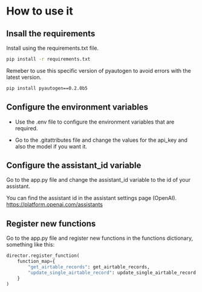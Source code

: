 # How to use it 

## Insall the requirements

Install using the requirements.txt file.

```bash
pip install -r requirements.txt
```

Remeber to use this specific version of pyautogen to avoid errors with the latest version.

```bash
pip install pyautogen==0.2.0b5
```

## Configure the environment variables

* Use the .env file to configure the environment variables that are required.

* Go to the .gitattributes file and change the values for the api_key and also the model if you want it.


## Configure the assistant_id variable

Go to the app.py file and change the assistant_id variable to the id of your assistant.

You can find the assistant id in the assistant settings page (OpenAI). https://platform.openai.com/assistants

## Register new functions

Go to the app.py file and register new functions in the functions dictionary, something like this:

```python
director.register_function(
    function_map={
        "get_airtable_records": get_airtable_records,
        "update_single_airtable_record": update_single_airtable_record
    }
)
```